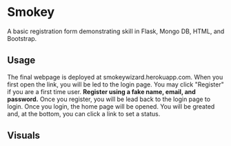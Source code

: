 # Smokey

A basic registration form demonstrating skill in Flask, Mongo DB, HTML, and Bootstrap. 

## Usage 

The final webpage is deployed at smokeywizard.herokuapp.com. When you first open the link, you will be led to the login page. You may click "Register" if you are a first time user. **Register using a fake name, email, and password.** Once you register, you will be lead back to the login page to login. Once you login, the home page will be opened. You will be greated and, at the bottom, you can click a link to set a status. 

## Visuals

